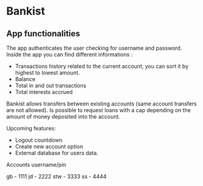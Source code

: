 # Bankist

## App functionalities

The app authenticates the user checking for username and password.
Inside the app you can find different informations :

- Transactions history related to the current account, you can sort it by highest to lowest amount.
- Balance
- Total in and out transactions
- Total interests accrued

Bankist allows transfers between existing accounts (same account transfers are not allowed).
Is possible to request loans with a cap depending on the amount of money deposited into the account.

Upcoming features:

- Logout countdown
- Create new account option
- External database for users data.

Accounts username/pin

gb - 1111
jd - 2222
stw - 3333
ss - 4444
